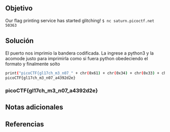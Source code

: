 ## Objetivo
Our flag printing service has started glitching! `$ nc saturn.picoctf.net 50363`

## Solución
El puerto nos imprimio la bandera codificada. La ingrese a python3 y la acomode justo para imprimirla como si fuera python obedeciendo el formato y finalmente solto 
```bash
print("picoCTF{gl17ch_m3_n07_" + chr(0x61) + chr(0x34) + chr(0x33) + chr(0x39) + chr(0x32) + chr(0x64) + chr(0x32) + chr(0x65) + '}')
picoCTF{gl17ch_m3_n07_a4392d2e}
```

### picoCTF{gl17ch_m3_n07_a4392d2e}
## Notas adicionales
## Referencias

